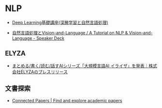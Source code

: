 # NLP

- [Deep Learning基礎講座(深層学習と自然言語処理)](https://speakerdeck.com/verypluming/dong-jing-da-xue-shen-ceng-xue-xi-deep-learningji-chu-jiang-zuo-2022-shen-ceng-xue-xi-tozi-ran-yan-yu-chu-li)

- [自然言語処理とVision-and-Language / A Tutorial on NLP & Vision-and-Language - Speaker Deck](https://speakerdeck.com/kyoun/a-tutorial-on-nlp-and-vision-and-language)

## ELYZA

- [まとめる/書く/読む/話すAIシリーズ「大規模言語AI イライザ」を発表｜株式会社ELYZAのプレスリリース](https://prtimes.jp/main/html/rd/p/000000021.000047565.html)

## 文書探索

- [Connected Papers | Find and explore academic papers](https://www.connectedpapers.com/)

